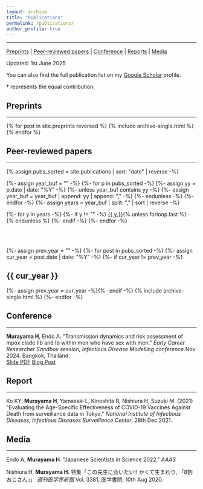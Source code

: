 ```yaml
---
layout: archive
title: "Publications"
permalink: /publications/
author_profile: true
---
```


***
[Preprints](#pp) | [Peer-reviewed papers](#pr) | [Conference](#conf) | [Reports](#rp) | [Media](#md)
<br>

Updated: 1st June 2025

You can also find the full publication list on my [Google Scholar](https://scholar.google.com/citations?user=Kl-eyskAAAAJ&hl=en) profile.

† represents the equal contribution.


## <a name="pp"></a>Preprints
***

{% for post in site.preprints reversed %}
  {% include archive-single.html %}
{% endfor %}

## <a name="pr"></a>Peer-reviewed papers
***

{% assign pubs_sorted = site.publications | sort: "date" | reverse -%}

{%- assign year_buf = "" -%}
{%- for p in pubs_sorted -%}
  {%- assign yy = p.date | date: "%Y" -%}
  {%- unless year_buf contains yy -%}
    {%- assign year_buf = year_buf | append: yy | append: "," -%}
  {%- endunless -%}
{%- endfor -%}
{%- assign years = year_buf | split: "," | sort | reverse -%}

{%- for y in years -%}
  {%- if y != "" -%}
    <a href="#y{{ y }}">{{ y }}</a>{% unless forloop.last %} · {% endunless %}
  {%- endif -%}
{%- endfor -%}

<br><br>

{%- assign prev_year = "" -%}
{%- for post in pubs_sorted -%}
  {%- assign cur_year = post.date | date: "%Y" -%}
  {%- if cur_year != prev_year -%}<h2 id="y{{ cur_year }}">{{ cur_year }}</h2>{%- assign prev_year = cur_year -%}{%- endif -%}
  {% include archive-single.html %}
{%- endfor -%}

## <a name="conf"></a>Conference
***

<b>Murayama H</b>, Endo A. &quot;Transmission dynamics and risk assessment of mpox clade IIb and Ib within men who have sex with men.&quot; <i>Early Career Researcher Sandbox session, Infectious Disease Modelling conference.</i>Nov 2024. Bangkok, Thailand. <br/>
[Slide PDF](/files/slide/Session_351_Hiroaki_Murayama.pdf)
[Blog Post](/posts/2024/11/blog-post-4/)
## <a name="rp"></a>Report
***

Ko KY, <b>Murayama H</b>, Yamasaki L, Kinoshita R, Nishiura H, Suzuki M. (2021) &quot;Evaluating the Age-Specific Effectiveness of COVID-19 Vaccines Against Death from surveillance data in Tokyo.&quot; <i>National Institute of Infectious Diseases, Infectious Diseases Surveillance Center</i>. 28th Dec 2021. <br/>
<a href="https://www.niid.go.jp/niid/ja/2019-ncov/2484-idsc/10873-covid19-65.html" target="_blank"><i class="fas fa-fw fa-link zoom" aria-hidden="true"></i></a>

## <a name="md"></a>Media
***

Endo A, <b>Murayama H</b>. &quot;Japanese Scientists in Science 2022.&quot; <i>AAAS</i> <br/>
<a href="https://www.asca-co.com/business/science/pdf_japanese_scientists/Science_2022.pdf" target="_blank"><i class="fas fa-fw fa-file-pdf zoom" aria-hidden="true"></i></a>

Nishiura H, <b>Murayama H</b>. 特集「この先生に会いたい!! かくて生まれり, 「8割おじさん」」 <i>週刊医学界新聞</i> Vol. 3381, 医学書院. 10th Aug 2020. <br/>
<a href="https://www.igaku-shoin.co.jp/paper/archive/y2020/PA03383_01" target="_blank"><i class="fas fa-fw fa-link zoom" aria-hidden="true"></i></a>